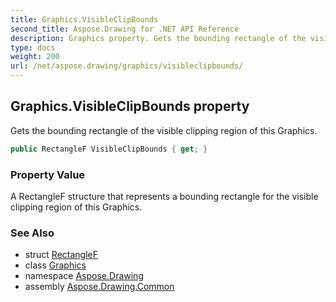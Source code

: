 ```yaml
---
title: Graphics.VisibleClipBounds
second_title: Aspose.Drawing for .NET API Reference
description: Graphics property. Gets the bounding rectangle of the visible clipping region of this Graphics
type: docs
weight: 200
url: /net/aspose.drawing/graphics/visibleclipbounds/
---
```

## Graphics.VisibleClipBounds property

Gets the bounding rectangle of the visible clipping region of this Graphics.

```csharp
public RectangleF VisibleClipBounds { get; }
```

### Property Value

A RectangleF structure that represents a bounding rectangle for the visible clipping region of this Graphics.

### See Also

* struct [RectangleF](../../rectanglef/)
* class [Graphics](../)
* namespace [Aspose.Drawing](../../graphics/)
* assembly [Aspose.Drawing.Common](../../../)


